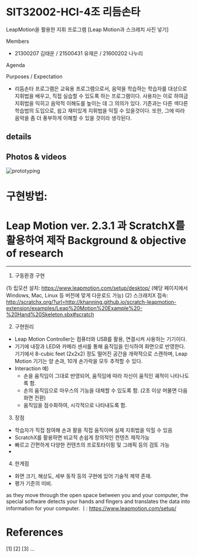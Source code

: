 # SIT32002-HCI-4조 리듬손타
LeapMotion을 활용한 지휘 프로그램
[Leap Motion과 스크레치 사진 넣기]


Members

  * 21300207 김태운 / 21500431 유재은 / 21600202 나누리

Agenda


Purposes / Expectation

  * 리듬손타 프로그램은 교육용 프로그램으로서, 음악을 학습하는 학습자를 대상으로 지휘법을 배우고, 직접 실습할 수 있도록 하는 프로그램이다. 
    사용자는 이로 하여금 지휘법을 익히고 음악적 이해도를 높이는 데 그 의의가 있다. 
    기존과는 다른 색다른 학습법의 도입으로, 쉽고 재미있게 지휘법을 익힐 수 있을것이다. 
    또한, 그에 따라 음악을 좀 더 풍부하게 이해할 수 있을 것이라 생각된다.

  
details
------------------------


Photos & videos
----------------------
![prototyping](https://user-images.githubusercontent.com/42803425/57272681-ab8a0080-70cf-11e9-8839-8f9fc9430d39.png)



# 구현방법: 
# Leap Motion ver. 2.3.1 과 ScratchX를 활용하여 제작 Background & objective of research
------------------------


1. 구동환경 구현

 (1) 립모션 설치: https://www.leapmotion.com/setup/desktop/ 
                 (해당 페이지에서 Windows, Mac, Linux 등 버전에 맞게 다운로드 가능)
 (2) 스크래치X 접속: http://scratchx.org/?url=http://khanning.github.io/scratch-leapmotion-extension/examples/Leap%20Motion%20Example%20-%20Hand%20Skeleton.sbx#scratch


2. 구현원리

  * Leap Motion Controller는 컴퓨터와 USB를 활용, 연결시켜 사용하는 기기이다.
  * 기기에 내장과 LED와 카메라 센서를 통해 움직임을 인식하여 화면으로 반영한다.
    기기에서 8-cubic feet (2x2x2) 정도 떨어진 공간을 개략적으로 스캔하며, Leap Motion 기기는 양 손과, 10개 손가락을 모두 추적할 수 있다.
  * Interaction 예)
    - 손을 움직임이 그대로 반영되어, 움직임에 따라 자신이 움직인 궤적이 나타나도록 함.
    - 손의 움직임으로 마우스의 기능을 대체할 수 있도록 함. (2초 이상 머물면 다음 화면 전환)
    - 움직임을 점수화하여, 시각적으로 나타내도록 함.
    
    
3. 장점

 - 학습자가 직접 참여해 손과 팔을 직접 움직이며 실제 지휘법을 익힐 수 있음
 - ScratchX를 활용하면 비교적 손쉽게 창의적인 컨텐츠 제작가능
 - 빠르고 간편하게 다양한 컨텐츠의 프로토타이핑 및 그래픽 등의 검토 가능
 - 
 

4. 한계점

 - 화면 크기, 해상도, 세부 동작 등의 구현에 있어 기술적 제약 존재.
 - 평가 기준의 미비.


as they move through the open space between you and your computer, the special software detects your hands and fingers and translates the data into information for your computer.
ㅣ: https://www.leapmotion.com/setup/



# References
  [1] 
  [2] 
  [3] 
  ...

